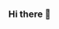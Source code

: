 ### Hi there 👋


<!--
**IceTheDev/IceTheDev** is a ✨ _special_ ✨ repository because its `README.md` (this file) appears on your GitHub profile.ddddddddd

Here are some ideas to get you started:

- 🔭 I’m currently working on ...
- 🌱 I’m currently learning ...
- 👯 I’m looking to collaborate on ...
- 🤔 I’m looking for help with ...
- 💬 Ask me about ...
- 📫 How to reach me: ...
- 😄 Pronouns: ...
- ⚡ Fun fact: ...
-->
